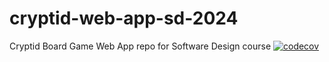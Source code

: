 # cryptid-web-app-sd-2024
Cryptid Board Game Web App repo for Software Design course
[![codecov](https://codecov.io/gh/00Ducky13/cryptid-web-app-sd-2024/branch/boardJestTest/graph/badge.svg?token=KGIUIYMF3M)](https://codecov.io/gh/00Ducky13/cryptid-web-app-sd-2024)
